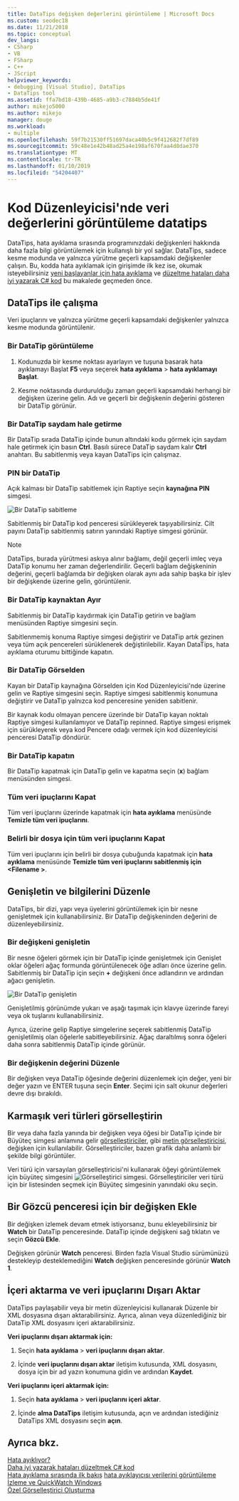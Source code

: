 ```yaml
---
title: DataTips değişken değerlerini görüntüleme | Microsoft Docs
ms.custom: seodec18
ms.date: 11/21/2018
ms.topic: conceptual
dev_langs:
- CSharp
- VB
- FSharp
- C++
- JScript
helpviewer_keywords:
- debugging [Visual Studio], DataTips
- DataTips tool
ms.assetid: ffa7bd18-439b-4685-a9b3-c7884b5de41f
author: mikejo5000
ms.author: mikejo
manager: douge
ms.workload:
- multiple
ms.openlocfilehash: 59f7b21530ff51697daca40b5c9f412682f7df89
ms.sourcegitcommit: 59c48e1e42b48ad25a4e198af670faa4d8dae370
ms.translationtype: MT
ms.contentlocale: tr-TR
ms.lasthandoff: 01/10/2019
ms.locfileid: "54204407"
---
```

# <a name="view-data-values-in-datatips-in-the-code-editor"></a>Kod Düzenleyicisi'nde veri değerlerini görüntüleme datatips

DataTips, hata ayıklama sırasında programınızdaki değişkenleri hakkında daha fazla bilgi görüntülemek için kullanışlı bir yol sağlar. DataTips, sadece kesme modunda ve yalnızca yürütme geçerli kapsamdaki değişkenler çalışın. Bu, kodda hata ayıklamak için girişimde ilk kez ise, okumak isteyebilirsiniz [yeni başlayanlar için hata ayıklama](../debugger/debugging-absolute-beginners.md) ve [düzeltme hataları daha iyi yazarak C# kod](../debugger/write-better-code-with-visual-studio.md) bu makalede geçmeden önce.
  
## <a name="work-with-datatips"></a>DataTips ile çalışma

Veri ipuçlarını ve yalnızca yürütme geçerli kapsamdaki değişkenler yalnızca kesme modunda görüntülenir.

### <a name="display-a-datatip"></a>Bir DataTip görüntüleme  
  
1. Kodunuzda bir kesme noktası ayarlayın ve tuşuna basarak hata ayıklamayı Başlat **F5** veya seçerek **hata ayıklama** > **hata ayıklamayı Başlat**.
  
1. Kesme noktasında durdurulduğu zaman geçerli kapsamdaki herhangi bir değişken üzerine gelin. Adı ve geçerli bir değişkenin değerini gösteren bir DataTip görünür.

### <a name="make-a-datatip-transparent"></a>Bir DataTip saydam hale getirme  

Bir DataTip sırada DataTip içinde bunun altındaki kodu görmek için saydam hale getirmek için basın **Ctrl**. Basılı sürece DataTip saydam kalır **Ctrl** anahtarı. Bu sabitlenmiş veya kayan DataTips için çalışmaz.  
### <a name="pin-a-datatip"></a>PIN bir DataTip

Açık kalması bir DataTip sabitlemek için Raptiye seçin **kaynağına PIN** simgesi. 

![Bir DataTip sabitleme](../debugger/media/dbg-tips-data-tips-pinned.png "bir DataTip sabitleme")

Sabitlenmiş bir DataTip kod penceresi sürükleyerek taşıyabilirsiniz. Cilt payını DataTip sabitlenmiş satırın yanındaki Raptiye simgesi görünür. 

>[!NOTE]
>DataTips, burada yürütmesi askıya alınır bağlamı, değil geçerli imleç veya DataTip konumu her zaman değerlendirilir. Geçerli bağlam değişkeninin değerini, geçerli bağlamda bir değişken olarak aynı ada sahip başka bir işlev bir değişkende üzerine gelin, görüntülenir.
  
### <a name="unpin-a-datatip-from-source"></a>Bir DataTip kaynaktan Ayır

Sabitlenmiş bir DataTip kaydırmak için DataTip getirin ve bağlam menüsünden Raptiye simgesini seçin. 

Sabitlenmemiş konuma Raptiye simgesi değiştirir ve DataTip artık gezinen veya tüm açık pencereleri sürüklenerek değiştirilebilir. Kayan DataTips, hata ayıklama oturumu bittiğinde kapatın.  
  
### <a name="repin-a-datatip"></a>Bir DataTip Görselden  
  
Kayan bir DataTip kaynağına Görselden için Kod Düzenleyicisi'nde üzerine gelin ve Raptiye simgesini seçin. Raptiye simgesi sabitlenmiş konumuna değiştirir ve DataTip yalnızca kod penceresine yeniden sabitlenir. 

Bir kaynak kodu olmayan pencere üzerinde bir DataTip kayan noktalı Raptiye simgesi kullanılamıyor ve DataTip repinned. Raptiye simgesi erişmek için sürükleyerek veya kod Pencere odağı vermek için kod düzenleyicisi penceresi DataTip döndürür. 
  
### <a name="close-a-datatip"></a>Bir DataTip kapatın  
  
Bir DataTip kapatmak için DataTip gelin ve kapatma seçin (**x**) bağlam menüsünden simgesi.  
  
### <a name="close-all-datatips"></a>Tüm veri ipuçlarını Kapat  
  
Tüm veri ipuçlarını üzerinde kapatmak için **hata ayıklama** menüsünde **Temizle tüm veri ipuçlarını**.  
  
### <a name="close-all-datatips-for-a-specific-file"></a>Belirli bir dosya için tüm veri ipuçlarını Kapat  
  
Tüm veri ipuçlarını için belirli bir dosya çubuğunda kapatmak için **hata ayıklama** menüsünde **Temizle tüm veri ipuçlarını sabitlenmiş için \<Filename >**.  
  
## <a name="expand-and-edit-information"></a>Genişletin ve bilgilerini Düzenle  
DataTips, bir dizi, yapı veya üyelerini görüntülemek için bir nesne genişletmek için kullanabilirsiniz. Bir DataTip değişkeninden değerini de düzenleyebilirsiniz.  
  
### <a name="expand-a-variable"></a>Bir değişkeni genişletin

Bir nesne öğeleri görmek için bir DataTip içinde genişletmek için Genişlet oklar öğeleri ağaç formunda görüntülenecek öğe adları önce üzerine gelin. Sabitlenmiş bir DataTip için seçin **+** değişkeni önce adlandırın ve ardından ağacı genişletin. 

![Bir DataTip genişletin](../debugger/media/dbg-tour-data-tips.png "bir DataTip genişletin")

Genişletilmiş görünümde yukarı ve aşağı taşımak için klavye üzerinde fareyi veya ok tuşlarını kullanabilirsiniz. 

Ayrıca, üzerine gelip Raptiye simgelerine seçerek sabitlenmiş DataTip genişletilmiş olan öğelerle sabitleyebilirsiniz. Ağaç daraltılmış sonra öğeleri daha sonra sabitlenmiş DataTip içinde görünür. 

### <a name="edit-the-value-of-a-variable"></a>Bir değişkenin değerini Düzenle

Bir değişken veya DataTip öğesinde değerini düzenlemek için değer, yeni bir değer yazın ve ENTER tuşuna seçin **Enter**. Seçimi için salt okunur değerleri devre dışı bırakıldı.  

## <a name="visualize-complex-data-types"></a>Karmaşık veri türleri görselleştirin  

Bir veya daha fazla yanında bir değişken veya öğesi bir DataTip içinde bir Büyüteç simgesi anlamına gelir [görselleştiriciler](../debugger/create-custom-visualizers-of-data.md), gibi [metin görselleştiricisi](../debugger/string-visualizer-dialog-box.md), değişken için kullanılabilir. Görselleştiriciler, bazen grafik daha anlamlı bir şekilde bilgi görüntüler.
  
Veri türü için varsayılan görselleştiricisi'ni kullanarak öğeyi görüntülemek için büyüteç simgesini ![Görselleştirici simgesi](../debugger/media/dbg-tips-visualizer-icon.png "Görselleştirici simgesi"). Görselleştiriciler veri türü için bir listesinden seçmek için Büyüteç simgesinin yanındaki oku seçin.  

## <a name="add-a-variable-to-a-watch-window"></a>Bir Gözcü penceresi için bir değişken Ekle  

Bir değişken izlemek devam etmek istiyorsanız, bunu ekleyebilirsiniz bir **Watch** bir DataTip penceresinde. DataTip içinde değişkeni sağ tıklatın ve seçin **Gözcü Ekle**. 

Değişken görünür **Watch** penceresi. Birden fazla Visual Studio sürümünüzü destekleyip desteklemediğini **Watch** değişken penceresinde görünür **Watch 1**. 
  
## <a name="import-and-export-datatips"></a>İçeri aktarma ve veri ipuçlarını Dışarı Aktar  

DataTips paylaşabilir veya bir metin düzenleyicisi kullanarak Düzenle bir XML dosyasına dışarı aktarabilirsiniz. Ayrıca, alınan veya düzenlediğiniz bir DataTip XML dosyasını içeri aktarabilirsiniz. 
  
**Veri ipuçlarını dışarı aktarmak için:** 
  
1. Seçin **hata ayıklama** > **veri ipuçlarını dışarı aktar**.  
   
1. İçinde **veri ipuçlarını dışarı aktar** iletişim kutusunda, XML dosyasını, dosya için bir ad yazın konumuna gidin ve ardından **Kaydet**.  
  
**Veri ipuçlarını içeri aktarmak için:** 
  
1. Seçin **hata ayıklama** > **veri ipuçlarını içeri aktar**.  
   
1. İçinde **alma DataTips** iletişim kutusunda, açın ve ardından istediğiniz DataTips XML dosyasını seçin **açın**.  

## <a name="see-also"></a>Ayrıca bkz.  
 [Hata ayıklıyor?](../debugger/what-is-debugging.md)  
 [Daha iyi yazarak hataları düzeltmek C# kod](../debugger/write-better-code-with-visual-studio.md)  
 [Hata ayıklama sırasında ilk bakış](../debugger/debugger-feature-tour.md) [hata ayıklayıcısı verilerini görüntüleme](../debugger/viewing-data-in-the-debugger.md)   
 [İzleme ve QuickWatch Windows](../debugger/watch-and-quickwatch-windows.md)   
 [Özel Görselleştirici Oluşturma](../debugger/create-custom-visualizers-of-data.md)   
